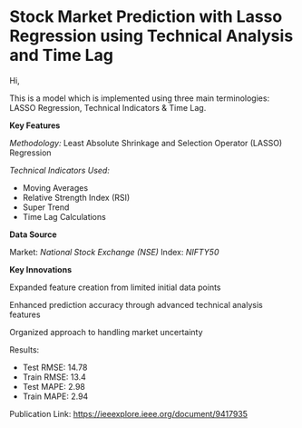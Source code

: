 # Stock Market Prediction with Lasso Regression using Technical Analysis and Time Lag 

Hi,

This is a model which is implemented using three main terminologies: LASSO Regression, 
Technical Indicators & Time Lag. 

**Key Features**

_Methodology:_ Least Absolute Shrinkage and Selection Operator (LASSO) Regression

_Technical Indicators Used:_

* Moving Averages
* Relative Strength Index (RSI)
* Super Trend
* Time Lag Calculations

**Data Source**

Market: _National Stock Exchange (NSE)_
Index: _NIFTY50_

**Key Innovations**

Expanded feature creation from limited initial data points

Enhanced prediction accuracy through advanced technical analysis features

Organized approach to handling market uncertainty


Results: 
* Test RMSE: 14.78
* Train RMSE: 13.4
* Test MAPE: 2.98
* Train MAPE: 2.94

Publication Link: https://ieeexplore.ieee.org/document/9417935
